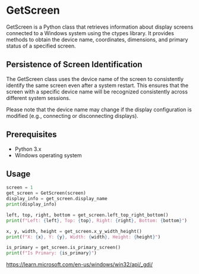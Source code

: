 # GetScreen

GetScreen is a Python class that retrieves information about display screens connected to a Windows system using the ctypes library. It provides methods to obtain the device name, coordinates, dimensions, and primary status of a specified screen.

## Persistence of Screen Identification
The GetScreen class uses the device name of the screen to consistently identify the same screen even after a system restart. This ensures that the screen with a specific device name will be recognized consistently across different system sessions.

Please note that the device name may change if the display configuration is modified (e.g., connecting or disconnecting displays).

## Prerequisites

- Python 3.x
- Windows operating system

## Usage

```python
screen = 1
get_screen = GetScreen(screen)
display_info = get_screen.display_name
print(display_info)

left, top, right, bottom = get_screen.left_top_right_bottom()
print(f"Left: {left}, Top: {top}, Right: {right}, Bottom: {bottom}")

x, y, width, height = get_screen.x_y_width_height()
print(f"X: {x}, Y: {y}, Width: {width}, Height: {height}")

is_primary = get_screen.is_primary_screen()
print(f"Is Primary: {is_primary}")
```


https://learn.microsoft.com/en-us/windows/win32/api/_gdi/
